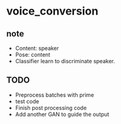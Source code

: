 # voice_conversion
## note
- Content: speaker
- Pose: content
- Classifier learn to discriminate speaker.

## TODO
- Preprocess batches with prime
- test code
- Finish post processing code
- Add another GAN to guide the output
